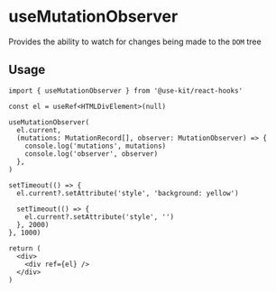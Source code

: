 # useMutationObserver

Provides the ability to watch for changes being made to the `DOM` tree

## Usage

```tsx
import { useMutationObserver } from '@use-kit/react-hooks'

const el = useRef<HTMLDivElement>(null)

useMutationObserver(
  el.current,
  (mutations: MutationRecord[], observer: MutationObserver) => {
    console.log('mutations', mutations)
    console.log('observer', observer)
  },
)

setTimeout(() => {
  el.current?.setAttribute('style', 'background: yellow')

  setTimeout(() => {
    el.current?.setAttribute('style', '')
  }, 2000)
}, 1000)

return (
  <div>
    <div ref={el} />
  </div>
)
```
